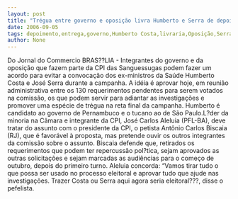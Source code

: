 ```yaml
---
layout: post
title: "Trégua entre governo e oposição livra Humberto e Serra de depoimento"
date: 2006-09-05
tags: depoimento,entrega,governo,Humberto Costa,livraria,Oposição,Serrana
author: None
---
```

Do Jornal do Commercio
BRAS??LIA - Integrantes do governo e da oposição que fazem parte da CPI das Sanguessugas podem fazer um acordo para evitar a convocação dos ex-ministros da Saúde Humberto Costa e José Serra durante a campanha. A idéia é aprovar hoje, em reunião administrativa entre os 130 requerimentos pendentes para serem votados na comissão, os que podem servir para adiantar as investigações e promover uma espécie de trégua na reta final da campanha. Humberto é candidato ao governo de Pernambuco e o tucano ao de São Paulo.L?der da minoria na Câmara e integrante da CPI, José Carlos Aleluia (PFL-BA), deve tratar do assunto com o presidente da CPI, o petista Antônio Carlos Biscaia (RJ), que é favorável à proposta, mas pretende ouvir os outros integrantes da comissão sobre o assunto. Biscaia defende que, retirados os requerimentos que podem ter repercussão pol?tica, sejam aprovados as outras solicitações e sejam marcadas as audiências para o começo de outubro, depois do primeiro turno. Aleluia concorda: “Vamos tirar tudo o que possa ser usado no processo eleitoral e aprovar tudo que ajude nas investigações. Trazer Costa ou Serra aqui agora seria eleitoral???, disse o pefelista. 